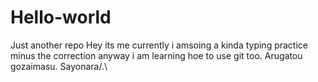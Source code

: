 # Hello-world
Just another repo
Hey its me currently i amsoing a kinda typing practice minus the correction anyway i am learning hoe to use git too. Arugatou gozaimasu. Sayonara/.\\
